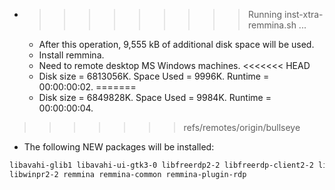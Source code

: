 * >>>>>>>>> Running inst-xtra-remmina.sh ...
  * After this operation, 9,555 kB of additional disk space will be used.
  * Install remmina.
  * Need to remote desktop MS Windows machines.
<<<<<<< HEAD
  * Disk size = 6813056K. Space Used = 9996K. Runtime = 00:00:00:02.
=======
  * Disk size = 6849828K. Space Used = 9984K. Runtime = 00:00:00:04.
>>>>>>> refs/remotes/origin/bullseye
  * The following NEW packages will be installed:
  ```bash
libavahi-glib1 libavahi-ui-gtk3-0 libfreerdp2-2 libfreerdp-client2-2 libssh-4
libwinpr2-2 remmina remmina-common remmina-plugin-rdp
  ```
